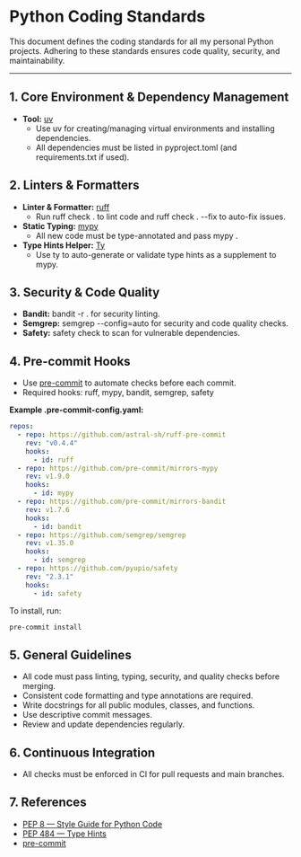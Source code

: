 
# Python Coding Standards

This document defines the coding standards for all my personal Python projects. Adhering to these standards ensures code quality, security, and maintainability.

---

## 1. Core Environment & Dependency Management

- **Tool:** [uv](https://github.com/astral-sh/uv)  
  - Use uv for creating/managing virtual environments and installing dependencies.
  - All dependencies must be listed in pyproject.toml (and requirements.txt if used).

## 2. Linters & Formatters

- **Linter & Formatter:** [ruff](https://docs.astral.sh/ruff/)
  - Run ruff check . to lint code and ruff check . --fix to auto-fix issues.
- **Static Typing:** [mypy](http://mypy-lang.org/)
  - All new code must be type-annotated and pass mypy .
- **Type Hints Helper:** [Ty](https://ty.solutions/)
  - Use ty to auto-generate or validate type hints as a supplement to mypy.

## 3. Security & Code Quality

- **Bandit:** bandit -r . for security linting.
- **Semgrep:** semgrep --config=auto for security and code quality checks.
- **Safety:** safety check to scan for vulnerable dependencies.

## 4. Pre-commit Hooks

- Use [pre-commit](https://pre-commit.com/) to automate checks before each commit.
- Required hooks: ruff, mypy, bandit, semgrep, safety

**Example .pre-commit-config.yaml:**

```yaml
repos:
  - repo: https://github.com/astral-sh/ruff-pre-commit
    rev: "v0.4.4"
    hooks:
      - id: ruff
  - repo: https://github.com/pre-commit/mirrors-mypy
    rev: v1.9.0
    hooks:
      - id: mypy
  - repo: https://github.com/pre-commit/mirrors-bandit
    rev: v1.7.6
    hooks:
      - id: bandit
  - repo: https://github.com/semgrep/semgrep
    rev: v1.35.0
    hooks:
      - id: semgrep
  - repo: https://github.com/pyupio/safety
    rev: "2.3.1"
    hooks:
      - id: safety
```

To install, run:

```bash
pre-commit install
```

## 5. General Guidelines

- All code must pass linting, typing, security, and quality checks before merging.
- Consistent code formatting and type annotations are required.
- Write docstrings for all public modules, classes, and functions.
- Use descriptive commit messages.
- Review and update dependencies regularly.

## 6. Continuous Integration

- All checks must be enforced in CI for pull requests and main branches.

## 7. References

- [PEP 8 — Style Guide for Python Code](https://peps.python.org/pep-0008/)
- [PEP 484 — Type Hints](https://peps.python.org/pep-0484/)
- [pre-commit](https://pre-commit.com/)
